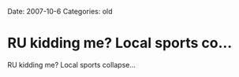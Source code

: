 Date: 2007-10-6
Categories: old

# RU kidding me? Local sports co…

RU kidding me? Local sports collapse...
